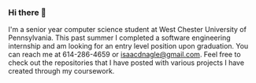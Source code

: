 ### Hi there 👋
I'm a senior year computer science student at West Chester University of Pennsylvania. This past summer I completed a software engineering internship and am looking for an entry level position upon graduation.
You can reach me at 614-286-4659 or isaacdnagle@gmail.com.
Feel free to check out the repositories that I have posted with various projects I have created through my coursework.

<!--
**inagle33/inagle33** is a ✨ _special_ ✨ repository because its `README.md` (this file) appears on your GitHub profile.

Here are some ideas to get you started:

- 🔭 I’m currently working on ...
- 🌱 I’m currently learning ...
- 👯 I’m looking to collaborate on ...
- 🤔 I’m looking for help with ...
- 💬 Ask me about ...
- 📫 How to reach me: ...
- 😄 Pronouns: ...
- ⚡ Fun fact: ...
-->
